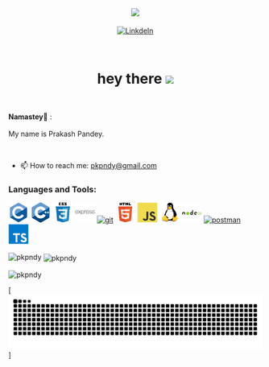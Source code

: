 <div id="header" align="center">
  <img src="https://media.giphy.com/media/AFdcYElkoNAUE/giphy.gif" width="300px" />
</div>
</br>
<div id="badges" align="center">
  <a href="https://www.linkedin.com/in/prakash-pandey-0106/">
  <img alt="LinkdeIn" width="22px" src="https://cdn.jsdelivr.net/npm/simple-icons@v3/icons/linkedin.svg" />
</a>
 </div>
 <p align="center"><img src="https://komarev.com/ghpvc/?username=pkpndy&style=flat-square&color=green" alt=""></p>
 
<h1 align="center">hey there <img src="https://media.giphy.com/media/hvRJCLFzcasrR4ia7z/giphy.gif" width="40"></h1>


</br>

**Namastey**🙏 :
</br>
</br>
My name is Prakash Pandey. 
  
</br>

- 📫 How to reach me: pkpndy@gmail.com

<h3 align="left">Languages and Tools:</h3>
<p align="left">
  <a href="https://www.cprogramming.com/" target="_blank" rel="noreferrer"><img src="https://raw.githubusercontent.com/devicons/devicon/master/icons/c/c-original.svg" alt="c" width="40" height="40"/></a>
  <a href="https://www.w3schools.com/cpp/" target="_blank" rel="noreferrer"><img src="https://raw.githubusercontent.com/devicons/devicon/master/icons/cplusplus/cplusplus-original.svg" alt="cplusplus" width="40" height="40"/></a>
  <a href="https://www.w3schools.com/css/" target="_blank" rel="noreferrer"><img src="https://raw.githubusercontent.com/devicons/devicon/master/icons/css3/css3-original-wordmark.svg" alt="css3" width="40" height="40"/></a>
  <a href="https://expressjs.com" target="_blank" rel="noreferrer"><img src="https://raw.githubusercontent.com/devicons/devicon/master/icons/express/express-original-wordmark.svg" alt="express" width="40" height="40"/></a>
  <a href="https://git-scm.com/" target="_blank" rel="noreferrer"><img src="https://www.vectorlogo.zone/logos/git-scm/git-scm-icon.svg" alt="git" width="40" height="40"/></a>
  <a href="https://www.w3.org/html/" target="_blank" rel="noreferrer"><img src="https://raw.githubusercontent.com/devicons/devicon/master/icons/html5/html5-original-wordmark.svg" alt="html5" width="40" height="40"/></a>
  <a href="https://developer.mozilla.org/en-US/docs/Web/JavaScript" target="_blank" rel="noreferrer"><img src="https://raw.githubusercontent.com/devicons/devicon/master/icons/javascript/javascript-original.svg" alt="javascript" width="40" height="40"/></a>
  <a href="https://www.linux.org/" target="_blank" rel="noreferrer"><img src="https://raw.githubusercontent.com/devicons/devicon/master/icons/linux/linux-original.svg" alt="linux" width="40" height="40"/></a>
  <a href="https://nodejs.org" target="_blank" rel="noreferrer"><img src="https://raw.githubusercontent.com/devicons/devicon/master/icons/nodejs/nodejs-original-wordmark.svg" alt="nodejs" width="40" height="40"/></a>
  <a href="https://postman.com" target="_blank" rel="noreferrer"><img src="https://www.vectorlogo.zone/logos/getpostman/getpostman-icon.svg" alt="postman" width="40" height="40"/></a>
  <a href="https://www.typescriptlang.org/" target="_blank" rel="noreferrer"><img src="https://raw.githubusercontent.com/devicons/devicon/master/icons/typescript/typescript-original.svg" alt="typescript" width="40" height="40"/></a>
</p>


<p><img align="left" src="https://github-readme-stats.vercel.app/api/top-langs?username=pkpndy&show_icons=true&locale=en&layout=compact" alt="pkpndy" /></p>

<p>&nbsp;<img align="center" src="https://github-readme-stats.vercel.app/api?username=pkpndy&show_icons=true&locale=en" alt="pkpndy" /></p>

<p><img align="center" src="https://github-readme-streak-stats.herokuapp.com/?user=pkpndy&" alt="pkpndy" /></p>

[![github contribution grid snake animation](https://github.com/pkpndy/pkpndy/blob/output/github-contribution-grid-snake.svg)]

